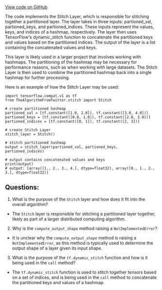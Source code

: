 [View code on GitHub](https://github.com/misbahsy/the-algorithm/twml/twml/layers/stitch.py)

The code implements the Stitch Layer, which is responsible for stitching together a partitioned layer. The layer takes in three inputs: partioned_val, partioned_keys, and partioned_indices. These inputs represent the values, keys, and indices of a hashmap, respectively. The layer then uses TensorFlow's dynamic_stitch function to concatenate the partitioned keys and values based on the partitioned indices. The output of the layer is a list containing the concatenated values and keys.

This layer is likely used in a larger project that involves working with hashmaps. The partitioning of the hashmap may be necessary for performance reasons, such as when working with large datasets. The Stitch Layer is then used to combine the partitioned hashmap back into a single hashmap for further processing.

Here is an example of how the Stitch Layer may be used:

```
import tensorflow.compat.v1 as tf
from TheAlgorithmFromTwitter.stitch import Stitch

# create partitioned hashmap
partioned_val = [tf.constant([1.0, 2.0]), tf.constant([3.0, 4.0])]
partioned_keys = [tf.constant([0.0, 1.0]), tf.constant([2.0, 3.0])]
partioned_indices = [tf.constant([0, 1]), tf.constant([2, 3])]

# create Stitch Layer
stitch_layer = Stitch()

# stitch partitioned hashmap
output = stitch_layer(partioned_val, partioned_keys, partioned_indices)

# output contains concatenated values and keys
print(output)
# output: [array([1., 2., 3., 4.], dtype=float32), array([0., 1., 2., 3.], dtype=float32)]
```
## Questions: 
 1. What is the purpose of the `Stitch` layer and how does it fit into the overall algorithm? 
- The `Stitch` layer is responsible for stitching a partitioned layer together, likely as part of a larger distributed computing algorithm.

2. Why is the `compute_output_shape` method raising a `NotImplementedError`? 
- It is unclear why the `compute_output_shape` method is raising a `NotImplementedError`, as this method is typically used to determine the output shape of a layer given its input shape.

3. What is the purpose of the `tf.dynamic_stitch` function and how is it being used in the `call` method? 
- The `tf.dynamic_stitch` function is used to stitch together tensors based on a set of indices, and is being used in the `call` method to concatenate the partitioned keys and values of a hashmap.